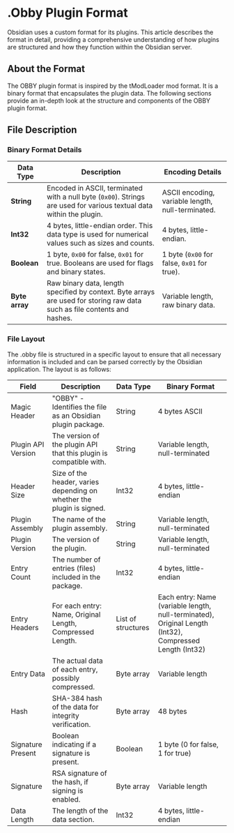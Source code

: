 # .Obby Plugin Format
Obsidian uses a custom format for its plugins. This article describes the format in detail, providing a comprehensive understanding of how plugins are structured and how they function within the Obsidian server.

## About the Format
The OBBY plugin format is inspired by the tModLoader mod format. It is a binary format that encapsulates the plugin data. The following sections provide an in-depth look at the structure and components of the OBBY plugin format.

## File Description

### Binary Format Details
| Data Type  | Description                                                                                     | Encoding Details                                                                 |
|------------|-------------------------------------------------------------------------------------------------|----------------------------------------------------------------------------------|
| **String** | Encoded in ASCII, terminated with a null byte (`0x00`). Strings are used for various textual data within the plugin. | ASCII encoding, variable length, null-terminated.                                |
| **Int32**  | 4 bytes, little-endian order. This data type is used for numerical values such as sizes and counts. | 4 bytes, little-endian.                                                          |
| **Boolean**| 1 byte, `0x00` for false, `0x01` for true. Booleans are used for flags and binary states.        | 1 byte (`0x00` for false, `0x01` for true).                                      |
| **Byte array** | Raw binary data, length specified by context. Byte arrays are used for storing raw data such as file contents and hashes. | Variable length, raw binary data.                                                |

### File Layout

The .obby file is structured in a specific layout to ensure that all necessary information is included and can be parsed correctly by the Obsidian application. The layout is as follows:

| Field               | Description                                                                 | Data Type          | Binary Format                                                                 |
|---------------------|-----------------------------------------------------------------------------|--------------------|-------------------------------------------------------------------------------|
| Magic Header        | "OBBY" - Identifies the file as an Obsidian plugin package.                 | String             | 4 bytes ASCII                                                                 |
| Plugin API Version  | The version of the plugin API that this plugin is compatible with.          | String             | Variable length, null-terminated                                              |
| Header Size         | Size of the header, varies depending on whether the plugin is signed.       | Int32              | 4 bytes, little-endian                                                        |
| Plugin Assembly     | The name of the plugin assembly.                                            | String             | Variable length, null-terminated                                              |
| Plugin Version      | The version of the plugin.                                                  | String             | Variable length, null-terminated                                              |
| Entry Count         | The number of entries (files) included in the package.                      | Int32              | 4 bytes, little-endian                                                        |
| Entry Headers       | For each entry: Name, Original Length, Compressed Length.                   | List of structures | Each entry: Name (variable length, null-terminated), Original Length (Int32), Compressed Length (Int32) |
| Entry Data          | The actual data of each entry, possibly compressed.                         | Byte array         | Variable length                                                               |
| Hash                | SHA-384 hash of the data for integrity verification.                        | Byte array         | 48 bytes                                                                      |
| Signature Present   | Boolean indicating if a signature is present.                               | Boolean            | 1 byte (0 for false, 1 for true)                                              |
| Signature           | RSA signature of the hash, if signing is enabled.                           | Byte array         | Variable length                                                               |
| Data Length         | The length of the data section.                                             | Int32              | 4 bytes, little-endian                                                        |
